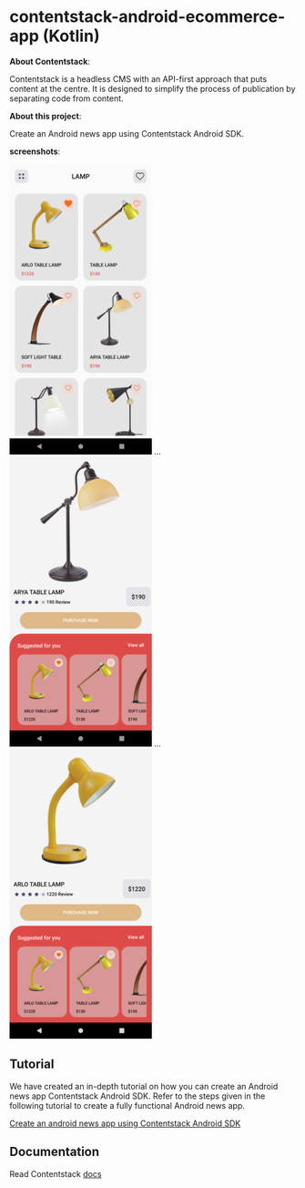 # contentstack-android-ecommerce-app (Kotlin)

**About Contentstack**: 

Contentstack is a headless CMS with an API-first approach that puts content at the centre. It is designed to simplify the process of publication by separating code from content.

**About this project**: 

Create an Android news app using Contentstack Android SDK.

**screenshots**:

<img src='https://github.com/contentstack/contentstack-android-ecommerce-app/blob/master/app/src/main/assets/screen1.png' width='250' height='510'/> ... <img src='https://github.com/contentstack/contentstack-android-ecommerce-app/blob/master/app/src/main/assets/screen2.png' width='250' height='510'/> ... <img src='https://github.com/contentstack/contentstack-android-ecommerce-app/blob/master/app/src/main/assets/screen3.png' width='250' height='510'/>

## Tutorial

We have created an in-depth tutorial on how you can create an Android news app Contentstack Android SDK. Refer to the steps given in the following tutorial to create a fully functional Android news app.

[Create an android news app using Contentstack Android SDK](https://www.contentstack.com/docs/example-apps/build-a-android-news-app-using-contentstacks-android-sdk)


## Documentation

Read Contentstack [docs](https://www.contentstack.com/docs)


